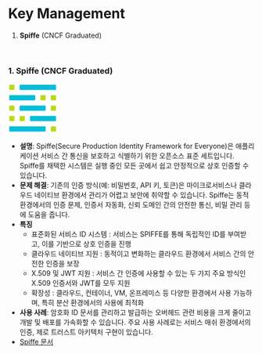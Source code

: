 # Key Management
1. **Spiffe** (CNCF Graduated)

<br>


### 1. **Spiffe** (CNCF Graduated)  
<img src="./image/spiffe.png" alt="" width="100"/>  

   - **설명**: Spiffe(Secure Production Identity Framework for Everyone)은 애플리케이션 서비스 간 통신을 보호하고 식별하기 위한 오픈소스 표준 세트입니다. Spiffe를 채택한 시스템은 실행 중인 모든 곳에서 쉽고 안정적으로 상호 인증할 수 있습니다.
   - **문제 해결**: 기존의 인증 방식(예: 비밀번호, API 키, 토큰)은 마이크로서비스나 클라우드 네이티브 환경에서 관리가 어렵고 보안에 취약할 수 있습니다. Spiffe는 동적 환경에서의 인증 문제, 인증서 자동화, 신뢰 도메인 간의 안전한 통신, 비밀 관리 등에 도움을 줍니다. 
   - **특징**  
     - 표준화된 서비스 ID 시스템 : 서비스는 SPIFFE를 통해 독립적인 ID를 부여받고, 이를 기반으로 상호 인증을 진행 
     - 클라우드 네이티브 지원 : 동적이고 변화하는 클라우드 환경에서 서비스 간의 안전한 인증을 보장 
     - X.509 및 JWT 지원 : 서비스 간 인증에 사용할 수 있는 두 가지 주요 방식인 X.509 인증서와 JWT를 모두 지원
     - 확장성 : 클라우드, 컨테이너, VM, 온프레미스 등 다양한 환경에서 사용 가능하며, 특히 분산 환경에서의 사용에 최적화
   - **사용 사례**: 암호화 ID 문서를 관리하고 발급하는 오버헤드 관련 비용을 크게 줄이고 개발 및 배포를 가속화할 수 있습니다. 주요 사용 사례로는 서비스 매쉬 환경에서의 인증, 제로 트러스트 아키텍처 구현이 있습니다. 
   - [Spiffe 문서](https://spiffe.io/docs/latest/spiffe-about/overview/)